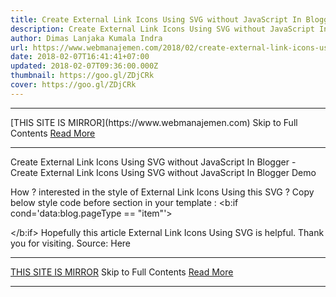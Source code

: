 ```yaml
---
title: Create External Link Icons Using SVG without JavaScript In Blogger
description: Create External Link Icons Using SVG without JavaScript In Blogger
author: Dimas Lanjaka Kumala Indra
url: https://www.webmanajemen.com/2018/02/create-external-link-icons-using-svg.html
date: 2018-02-07T16:41:41+07:00
updated: 2018-02-07T09:36:00.000Z
thumbnail: https://goo.gl/ZDjCRk
cover: https://goo.gl/ZDjCRk
---
```


<hr/> [THIS SITE IS MIRROR](https://www.webmanajemen.com) Skip to Full Contents <a href="https://www.webmanajemen.com/2018/02/create-external-link-icons-using-svg.html" rel="follow" class="button" id="read-more">Read More</a> <hr/> Create External Link Icons Using SVG without JavaScript In Blogger - Create External Link Icons Using SVG without JavaScript In Blogger Demo


How ? interested in the style of External Link Icons Using this SVG ? 
Copy below style code before </head> section in your template : 
<b:if cond='data:blog.pageType == &quot;item&quot;'>
<style>
/*<![CDATA[*/
.post-body a[href^="http://"]:after,
.post-body a[href^="https://"]:after {
  content: '';
  background: url("data:image/svg+xml;charset=utf8,%3csvg viewBox='0 0 24 24' width='16' height='16' xmlns='http://www.w3.org/2000/svg' xmlns:xlink='http://www.w3.org/1999/xlink'%3e%3cg%3e%3cpath style='fill:%23e8554e' d='M14,3V5H17.59L7.76,14.83L9.17,16.24L19,6.41V10H21V3M19,19H5V5H12V3H5C3.89,3 3,3.9 3,5V19A2,2 0 0,0 5,21H19A2,2 0 0,0 21,19V12H19V19Z'%3e%3c/path%3e%3c/g%3e%3c/svg%3e") no-repeat;
  background-size: 14px 14px;
  width: 14px;
  height: 14px;
  display: inline-block;
  margin-left: 3px;
  vertical-align: -2px
}.post-body .tr-caption-container a:after,
.post-body .separator a:after,
.post-body a[href^="http://www.webmanajemen.com/"]:after,
.post-body a[href^="https://www.webmanajemen.com/"]:after {
  content: '';
  background: 0 0;
  width: 0;
  height: 0;
  margin-left: 0
}/*]]>*/
</style>
</b:if>
Hopefully this article External Link Icons Using SVG  is helpful. Thank you for visiting.
Source: Here <hr/> [THIS SITE IS MIRROR](https://www.webmanajemen.com) Skip to Full Contents <a href="https://www.webmanajemen.com/2018/02/create-external-link-icons-using-svg.html" rel="follow" class="button" id="read-more">Read More</a> <hr/>